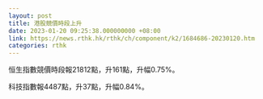 ```yaml
---
layout: post
title: 港股競價時段上升
date: 2023-01-20 09:25:38.000000000 +08:00
link: https://news.rthk.hk/rthk/ch/component/k2/1684686-20230120.htm
categories: rthk
---
```


恒生指數競價時段報21812點，升161點，升幅0.75%。

科技指數報4487點，升37點，升幅0.84%。
